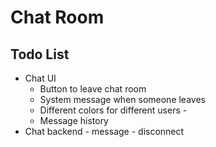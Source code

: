# Chat Room

## Todo List

- Chat UI
    - Button to leave chat room
    - System message when someone leaves
    - Different colors for different users -
    - Message history
- Chat backend
      - message
      - disconnect
